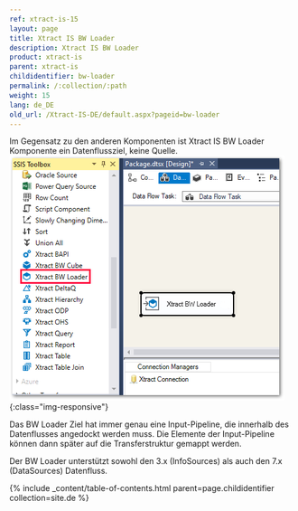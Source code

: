 ```yaml
---
ref: xtract-is-15
layout: page
title: Xtract IS BW Loader
description: Xtract IS BW Loader
product: xtract-is
parent: xtract-is
childidentifier: bw-loader
permalink: /:collection/:path
weight: 15
lang: de_DE
old_url: /Xtract-IS-DE/default.aspx?pageid=bw-loader
---
```


Im Gegensatz zu den anderen Komponenten ist Xtract IS BW Loader Komponente ein Datenflussziel, keine Quelle. 
![BWLoader](/img/content/BWLoader.png){:class="img-responsive"}

Das BW Loader Ziel hat immer genau eine Input-Pipeline, die innerhalb des Datenflusses angedockt werden muss. Die Elemente der Input-Pipeline können dann später auf die Transferstruktur gemappt werden.

Der BW Loader unterstützt sowohl den 3.x (InfoSources) als auch den 7.x (DataSources) Datenfluss.

{% include _content/table-of-contents.html parent=page.childidentifier collection=site.de %}